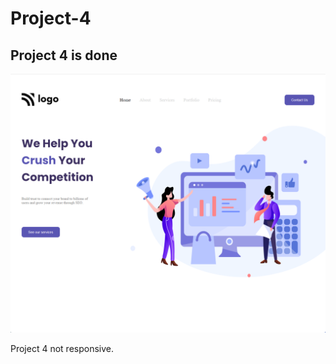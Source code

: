 # Project-4

## Project 4 is done


![GitHub Logo](/assets/website4.png)

Project 4 not responsive. 